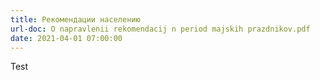 ```yaml
---
title: Рекомендации населению
url-doc: O napravlenii rekomendacij n period majskih prazdnikov.pdf
date: 2021-04-01 07:00:00
---
```


Test